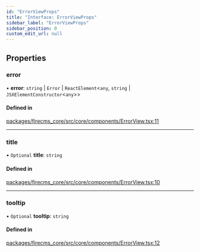 ```yaml
---
id: "ErrorViewProps"
title: "Interface: ErrorViewProps"
sidebar_label: "ErrorViewProps"
sidebar_position: 0
custom_edit_url: null
---
```


## Properties

### error

• **error**: `string` \| `Error` \| `ReactElement`\<`any`, `string` \| `JSXElementConstructor`\<`any`\>\>

#### Defined in

[packages/firecms_core/src/core/components/ErrorView.tsx:11](https://github.com/FireCMSco/firecms/blob/d45f3739/packages/firecms_core/src/core/components/ErrorView.tsx#L11)

___

### title

• `Optional` **title**: `string`

#### Defined in

[packages/firecms_core/src/core/components/ErrorView.tsx:10](https://github.com/FireCMSco/firecms/blob/d45f3739/packages/firecms_core/src/core/components/ErrorView.tsx#L10)

___

### tooltip

• `Optional` **tooltip**: `string`

#### Defined in

[packages/firecms_core/src/core/components/ErrorView.tsx:12](https://github.com/FireCMSco/firecms/blob/d45f3739/packages/firecms_core/src/core/components/ErrorView.tsx#L12)

